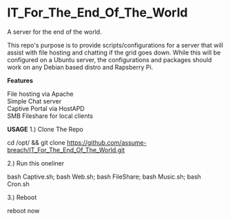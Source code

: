 # IT_For_The_End_Of_The_World
A server for the end of the world.

This repo's purpose is to provide scripts/configurations for a server that will assist with file hosting and chatting if the grid goes down. While this will be configured on a Ubuntu server, the configurations and packages should work on any Debian based distro and Rapsberry Pi.

**Features**

File hosting via Apache<br>
Simple Chat server <br>
Captive Portal via HostAPD<br>
SMB Fileshare for local clients

**USAGE**
1.) Clone The Repo

cd /opt/ && git clone https://github.com/assume-breach/IT_For_The_End_Of_The_World.git

2.) Run this oneliner 

bash Captive.sh; bash Web.sh; bash FileShare; bash Music.sh; bash Cron.sh

3.) Reboot

reboot now
